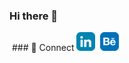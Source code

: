 ### Hi there 👋

<!--
**shaheenfazim/shaheenfazim** is a ✨ _special_ ✨ repository because its `README.md` (this file) appears on your GitHub profile.

Here are some ideas to get you started:

- 🔭 I’m currently working on ...
- 🌱 I’m currently learning ...
- 👯 I’m looking to collaborate on ...
- 🤔 I’m looking for help with ...
- 💬 Ask me about ...
- 📫 How to reach me: ...
- 😄 Pronouns: ...
- ⚡ Fun fact: ...
-->

&nbsp;### 🔗 Connect
<a href='https://www.linkedin.com/in/shaheenfazim'><img src='https://raw.githubusercontent.com/shaheenfazim/shaheenfazim/master/Social/Linkedin.png' width='30'/></a>&nbsp;
<a href='https://www.behance.com/behance'><img src='https://raw.githubusercontent.com/shaheenfazim/shaheenfazim/master/Social/Behance.png' width='30'/></a>&nbsp;
